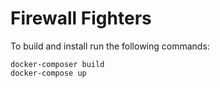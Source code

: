 # Firewall Fighters

To build and install run the following commands:

```
docker-composer build
docker-compose up
```
